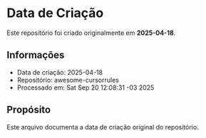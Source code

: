 # Data de Criação

Este repositório foi criado originalmente em **2025-04-18**.

## Informações
- Data de criação: 2025-04-18
- Repositório: awesome-cursorrules
- Processado em: Sat Sep 20 12:08:31 -03 2025

## Propósito
Este arquivo documenta a data de criação original do repositório.
